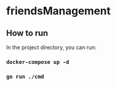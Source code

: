# friendsManagement

## How to run

In the project directory, you can run:

### `docker-compose up -d`
### `go run ./cmd`